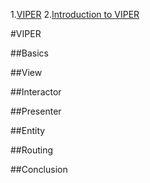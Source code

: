 
1.[VIPER](http://www.objc.io/issues/13-architecture/viper/)
2.[Introduction to VIPER](http://mutualmobile.github.io/blog/2013/12/04/viper-introduction/)

#VIPER

##Basics
 

##View

##Interactor

##Presenter

##Entity

##Routing

##Conclusion
